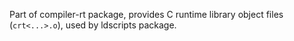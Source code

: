 Part of compiler-rt package, provides C runtime library object files
(`crt<...>.o`), used by ldscripts package.
